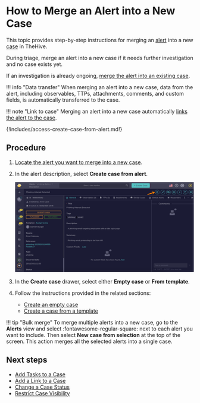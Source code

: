 # How to Merge an Alert into a New Case

This topic provides step-by-step instructions for merging an [alert](about-alerts.md) into a new [case](../cases/about-cases.md) in TheHive.

During triage, merge an alert into a new case if it needs further investigation and no case exists yet. 

If an investigation is already ongoing, [merge the alert into an existing case](merge-an-alert-into-an-existing-case.md).

!!! info "Data transfer"
    When merging an alert into a new case, data from the alert, including observables, TTPs, attachments, comments, and custom fields, is automatically transferred to the case.

!!! note "Link to case"
    Merging an alert into a new case automatically [links the alert to the case](../cases/view-alerts-linked-to-a-case.md).

{!includes/access-create-case-from-alert.md!}

<h2>Procedure</h2>

1. [Locate the alert you want to merge into a new case](./search-for-alerts/find-an-alert.md).

2. In the alert description, select **Create case from alert**.

    ![Create case from alert](/thehive/images/user-guides/analyst-corner/cases/create-case-from-alert.png)

3. In the **Create case** drawer, select either **Empty case** or **From template**.

4. Follow the instructions provided in the related sections:

    * [Create an empty case](../cases/create-a-new-case.md#create-an-empty-case)
    * [Create a case from a template](../cases/create-a-new-case.md#create-a-case-from-a-template)

!!! tip "Bulk merge"
    To merge multiple alerts into a new case, go to the **Alerts** view and select :fontawesome-regular-square: next to each alert you want to include. Then select **New case from selection** at the top of the screen. This action merges all the selected alerts into a single case.

<h2>Next steps</h2>

* [Add Tasks to a Case](../cases/add-tasks-to-a-case.md)
* [Add a Link to a Case](../cases/case-links/add-a-link-to-a-case.md)
* [Change a Case Status](../cases/change-status-case.md)
* [Restrict Case Visibility](../cases/restrict-visibility-case.md)